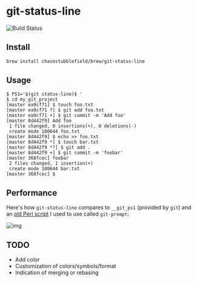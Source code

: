 # git-status-line

![Build Status](https://github.com/chasestubblefield/git-status-line/actions/workflows/ci.yml/badge.svg)

## Install

```bash
brew install chasestubblefield/brew/git-status-line
```

## Usage

```
$ PS1='$(git status-line)$ '
$ cd my_git_project
[master ea9cf71] $ touch foo.txt
[master ea9cf71 ?] $ git add foo.txt
[master ea9cf71 +] $ git commit -m 'Add foo'
[master 8d442f9] Add foo
 1 file changed, 0 insertions(+), 0 deletions(-)
 create mode 100644 foo.txt
[master 8d442f9] $ echo >> foo.txt
[master 8d442f9 *] $ touch bar.txt
[master 8d442f9 *?] $ git add .
[master 8d442f9 +] $ git commit -m 'foobar'
[master 368fcec] foobar
 2 files changed, 1 insertion(+)
 create mode 100644 bar.txt
[master 368fcec] $
```

## Performance

Here's how `git-status-line` compares to `__git_ps1` (provided by `git`) and an [old Perl script](https://github.com/chasestubblefield/old_dotfiles/blob/master/home/.bin/git-prompt) I used to use called `git-prompt`:

![img](https://user-images.githubusercontent.com/606164/29245216-f37ab7da-7f87-11e7-8f8e-1b998914549d.png)

## TODO

- Add color
- Customization of colors/symbols/format
- Indication of merging or rebasing
